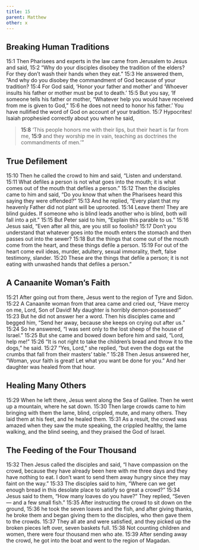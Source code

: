 ```yaml
---
title: 15
parent: Matthew
other: x
---
```


## Breaking Human Traditions

<a name="15:1">15:1</a> Then Pharisees and experts in the law came from Jerusalem to Jesus and said, <a name="15:2">15:2</a> “Why do your disciples disobey the tradition of the elders? For they don’t wash their hands when they eat.” <a name="15:3">15:3</a> He answered them, “And why do you disobey the commandment of God because of your tradition? <a name="15:4">15:4</a> For God said, ‘Honor your father and mother’ and ‘Whoever insults his father or mother must be put to death.’ <a name="15:5">15:5</a> But you say, ‘If someone tells his father or mother, “Whatever help you would have received from me is given to God,” <a name="15:6">15:6</a> he does not need to honor his father.’ You have nullified the word of God on account of your tradition. <a name="15:7">15:7</a> Hypocrites! Isaiah prophesied correctly about you when he said,

> <a name="15:8">15:8</a> ‘This people honors me with their lips,
> but their heart is far from me,
> <a name="15:9">15:9</a> and they worship me in vain,
> teaching as doctrines the commandments of men.’”

## True Defilement

<a name="15:10">15:10</a> Then he called the crowd to him and said, “Listen and understand. <a name="15:11">15:11</a> What defiles a person is not what goes into the mouth; it is what comes out of the mouth that defiles a person.” <a name="15:12">15:12</a> Then the disciples came to him and said, “Do you know that when the Pharisees heard this saying they were offended?” <a name="15:13">15:13</a> And he replied, “Every plant that my heavenly Father did not plant will be uprooted. <a name="15:14">15:14</a> Leave them! They are blind guides. If someone who is blind leads another who is blind, both will fall into a pit.” <a name="15:15">15:15</a> But Peter said to him, “Explain this parable to us.” <a name="15:16">15:16</a> Jesus said, “Even after all this, are you still so foolish? <a name="15:17">15:17</a> Don’t you understand that whatever goes into the mouth enters the stomach and then passes out into the sewer? <a name="15:18">15:18</a> But the things that come out of the mouth come from the heart, and these things defile a person. <a name="15:19">15:19</a> For out of the heart come evil ideas, murder, adultery, sexual immorality, theft, false testimony, slander. <a name="15:20">15:20</a> These are the things that defile a person; it is not eating with unwashed hands that defiles a person.”

## A Canaanite Woman’s Faith

<a name="15:21">15:21</a> After going out from there, Jesus went to the region of Tyre and Sidon. <a name="15:22">15:22</a> A Canaanite woman from that area came and cried out, “Have mercy on me, Lord, Son of David! My daughter is horribly demon-possessed!” <a name="15:23">15:23</a> But he did not answer her a word. Then his disciples came and begged him, “Send her away, because she keeps on crying out after us.” <a name="15:24">15:24</a> So he answered, “I was sent only to the lost sheep of the house of Israel.” <a name="15:25">15:25</a> But she came and bowed down before him and said, “Lord, help me!” <a name="15:26">15:26</a> “It is not right to take the children’s bread and throw it to the dogs,” he said. <a name="15:27">15:27</a> “Yes, Lord,” she replied, “but even the dogs eat the crumbs that fall from their masters’ table.” <a name="15:28">15:28</a> Then Jesus answered her, “Woman, your faith is great! Let what you want be done for you.” And her daughter was healed from that hour.

## Healing Many Others

<a name="15:29">15:29</a> When he left there, Jesus went along the Sea of Galilee. Then he went up a mountain, where he sat down. <a name="15:30">15:30</a> Then large crowds came to him bringing with them the lame, blind, crippled, mute, and many others. They laid them at his feet, and he healed them. <a name="15:31">15:31</a> As a result, the crowd was amazed when they saw the mute speaking, the crippled healthy, the lame walking, and the blind seeing, and they praised the God of Israel.

## The Feeding of the Four Thousand

<a name="15:32">15:32</a> Then Jesus called the disciples and said, “I have compassion on the crowd, because they have already been here with me three days and they have nothing to eat. I don’t want to send them away hungry since they may faint on the way.” <a name="15:33">15:33</a> The disciples said to him, “Where can we get enough bread in this desolate place to satisfy so great a crowd?” <a name="15:34">15:34</a> Jesus said to them, “How many loaves do you have?” They replied, “Seven — and a few small fish.” <a name="15:35">15:35</a> After instructing the crowd to sit down on the ground, <a name="15:36">15:36</a> he took the seven loaves and the fish, and after giving thanks, he broke them and began giving them to the disciples, who then gave them to the crowds. <a name="15:37">15:37</a> They all ate and were satisfied, and they picked up the broken pieces left over, seven baskets full. <a name="15:38">15:38</a> Not counting children and women, there were four thousand men who ate. <a name="15:39">15:39</a> After sending away the crowd, he got into the boat and went to the region of Magadan.